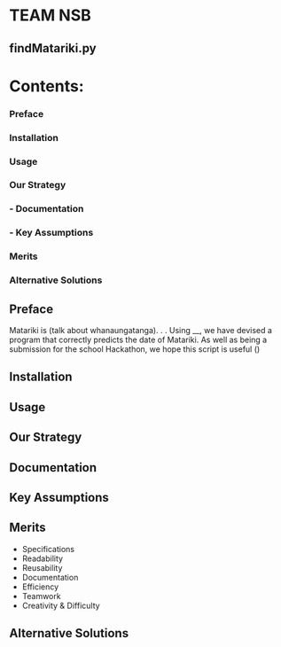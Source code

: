 # **TEAM NSB**
## findMatariki.py

# Contents:

### Preface

### Installation

### Usage

### Our Strategy

 ### - Documentation
 
 ### - Key Assumptions
 
### Merits

### Alternative Solutions

## **Preface**
Matariki is (talk about whanaungatanga). . . Using __, we have devised a program that correctly predicts the date of Matariki. As well as being a submission for the school Hackathon, we hope this script is useful () 

## **Installation**

## **Usage**

## **Our Strategy**
## **Documentation**
## **Key Assumptions** 

## **Merits**
  - Specifications
  - Readability
  - Reusability
  - Documentation
  - Efficiency
  - Teamwork
  - Creativity & Difficulty

## **Alternative Solutions**
